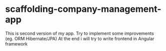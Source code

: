 # scaffolding-company-management-app
This is second version of my app.
Try to implement some improvements (eg. ORM Hibernate/JPA) 
At the end i will try to write frontend in Angular framework
